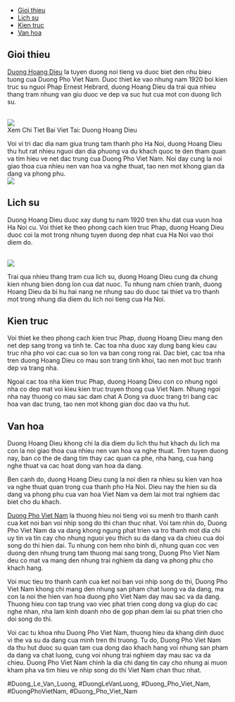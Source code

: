 <nav>
<ul>
<li><a href="#introduction">Gioi thieu</a></li>
<li><a href="#history">Lich su</a></li>
<li><a href="#architecture">Kien truc</a></li>
<li><a href="#culture">Van hoa</a></li>
</ul>
</nav><main>
<section id="introduction">
<h2>Gioi thieu</h2>
<p><a href="https://duongphovietnam.com/duong-hoang-dieu/">Duong Hoang Dieu</a> la tuyen duong noi tieng va duoc biet den nhu bieu tuong cua Duong Pho Viet Nam. Duoc thiet ke vao nhung nam 1920 boi kien truc su nguoi Phap Ernest Hebrard, duong Hoang Dieu da trai qua nhieu thang tram nhung van giu duoc ve dep va suc hut cua mot con duong lich su.</p><br><img src="https://duongphovietnam.com/wp-content/uploads/2025/03/duong-hoang-dieu-hanh-trinh-kham-pha-bieu-tuong-cua-lich-su-va-van-hoa-67d3a74898b00.jpg"></br>
Xem Chi Tiet Bai Viet Tai: Duong Hoang Dieu
<p>Voi vi tri dac dia nam giua trung tam thanh pho Ha Noi, duong Hoang Dieu thu hut rat nhieu nguoi dan dia phuong va du khach quoc te den tham quan va tim hieu ve net dac trung cua Duong Pho Viet Nam. Noi day cung la noi giao thoa cua nhieu nen van hoa va nghe thuat, tao nen mot khong gian da dang va phong phu.<br><img src="https://duongphovietnam.com/wp-content/uploads/2025/03/logo-duongphovietnam.com_.png"></br>
</section>
<section id="history">
<h2>Lich su</h2>
<p>Duong Hoang Dieu duoc xay dung tu nam 1920 tren khu dat cua vuon hoa Ha Noi cu. Voi thiet ke theo phong cach kien truc Phap, duong Hoang Dieu duoc coi la mot trong nhung tuyen duong dep nhat cua Ha Noi vao thoi diem do.</p><br><img src="https://duongphovietnam.com/wp-content/uploads/2025/03/duong-dien-bien-phu-dau-an-lich-su-huy-hoang-cua-dan-toc-viet-nam-67d3ac58270c6.webp"></br>
<p>Trai qua nhieu thang tram cua lich su, duong Hoang Dieu cung da chung kien nhung bien dong lon cua dat nuoc. Tu nhung nam chien tranh, duong Hoang Dieu da bi hu hai nang ne nhung sau do duoc tai thiet va tro thanh mot trong nhung dia diem du lich noi tieng cua Ha Noi.
</section>
<section id="architecture">
<h2>Kien truc</h2>
<p>Voi thiet ke theo phong cach kien truc Phap, duong Hoang Dieu mang den net dep sang trong va tinh te. Cac toa nha duoc xay dung bang kieu cau truc nha pho voi cac cua so lon va ban cong rong rai. Dac biet, cac toa nha tren duong Hoang Dieu co mau son trang tinh khoi, tao nen mot buc tranh dep va trang nha.</p>
<p>Ngoai cac toa nha kien truc Phap, duong Hoang Dieu con co nhung ngoi nha co dep mat voi kieu kien truc truyen thong cua Viet Nam. Nhung ngoi nha nay thuong co mau sac dam chat A Dong va duoc trang tri bang cac hoa van dac trung, tao nen mot khong gian doc dao va thu hut.
</section>
<section id="culture">
<h2>Van hoa</h2>
<p>Duong Hoang Dieu khong chi la dia diem du lich thu hut khach du lich ma con la noi giao thoa cua nhieu nen van hoa va nghe thuat. Tren tuyen duong nay, ban co the de dang tim thay cac quan ca phe, nha hang, cua hang nghe thuat va cac hoat dong van hoa da dang.</p>
<p>Ben canh do, duong Hoang Dieu cung la noi dien ra nhieu su kien van hoa va nghe thuat quan trong cua thanh pho Ha Noi. Dieu nay the hien su da dang va phong phu cua van hoa Viet Nam va dem lai mot trai nghiem dac biet cho du khach.</p>
</section>
</main><p><a href="https://duongphovietnam.com/">Duong Pho Viet Nam</a> la thuong hieu noi tieng voi su menh tro thanh canh cua ket noi ban voi nhip song do thi chan thuc nhat. Voi tam nhin do, Duong Pho Viet Nam da va dang khong ngung phat trien va tro thanh mot dia chi uy tin va tin cay cho nhung nguoi yeu thich su da dang va da chieu cua doi song do thi hien dai. Tu nhung con hem nho binh di, nhung quan coc ven duong den nhung trung tam thuong mai sang trong, Duong Pho Viet Nam deu co mat va mang den nhung trai nghiem da dang va phong phu cho khach hang.

Voi muc tieu tro thanh canh cua ket noi ban voi nhip song do thi, Duong Pho Viet Nam khong chi mang den nhung san pham chat luong va da dang, ma con la noi the hien van hoa duong pho Viet Nam day mau sac va da dang. Thuong hieu con tap trung vao viec phat trien cong dong va giup do cac nghe nhan, nha lam kinh doanh nho de gop phan dem lai su phat trien cho doi song do thi.

Voi cac tu khoa nhu Duong Pho Viet Nam, thuong hieu da khang dinh duoc vi the va su da dang cua minh tren thi truong. Tu do, Duong Pho Viet Nam da thu hut duoc su quan tam cua dong dao khach hang voi nhung san pham da dang va chat luong, cung voi nhung trai nghiem day mau sac va da chieu. Duong Pho Viet Nam chinh la dia chi dang tin cay cho nhung ai muon kham pha va tim hieu ve nhip song do thi Viet Nam chan thuc nhat.</p>
#Duong_Le_Van_Luong, #DuongLeVanLuong, #Duong_Pho_Viet_Nam, #DuongPhoVietNam, #Duong_Pho_Viet_Nam
